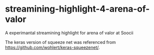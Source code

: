 # streamining-highlight-4-arena-of-valor
A experimantal streamining highlight for arena of valor at Soocii

The keras version of squeeze net was referenced from https://github.com/wohlert/keras-squeezenet/.